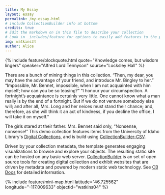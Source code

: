 ```yaml
---
title: My Essay
layout: essay
permalink: /my-essay.html
# include CollectionBuilder info at bottom
credits: true
# Edit the markdown on in this file to describe your collection
# Look in _includes/feature for options to easily add features to the page
img: watkins34
author: Alice
---
```


<!-- {% include feature/nav-menu.html sections="About CollectionBuilder CSV;About the About Page" %} -->

{% include feature/blockquote.html quote="Knowledge comes, but wisdom lingers" speaker="Alfred Lord Tennyson" source="Locksley Hall" %}

There are a bunch of mining things in this collection.
“Then, my dear, you may have the advantage of your friend, and introduce Mr. Bingley to her.”
“Impossible, Mr. Bennet, impossible, when I am not acquainted with him myself; how can you be so teasing?”
“I honour your circumspection. A fortnight’s acquaintance is certainly very little. One cannot know what a man really is by the end of a fortnight. But if we do not venture somebody else will; and after all, Mrs. Long and her neices must stand their chance; and, therefore, as she will think it an act of kindness, if you decline the office, I will take it on myself.”

The girls stared at their father. Mrs. Bennet said only, “Nonsense, nonsense!”
This demo collection features items from the University of Idaho Library's [Digital Collections](https://www.lib.uidaho.edu/digital/), and is build using [CollectionBuilder-CSV](https://github.com/CollectionBuilder/collectionbuilder-csv).


Driven by your collection metadata, the template generates engaging visualizations to browse and explore your objects.
The resulting static site can be hosted on any basic web server.
[CollectionBuilder](https://github.com/CollectionBuilder/) is an set of open source tools for creating digital collection and exhibit websites that are driven by metadata and powered by modern static web technology.
See [CB Docs](https://collectionbuilder.github.io/cb-docs/) for detailed information.

{% include feature/mini-map.html latitude="46.725562" longitude="-117.009633" objectid="watkins04" %}